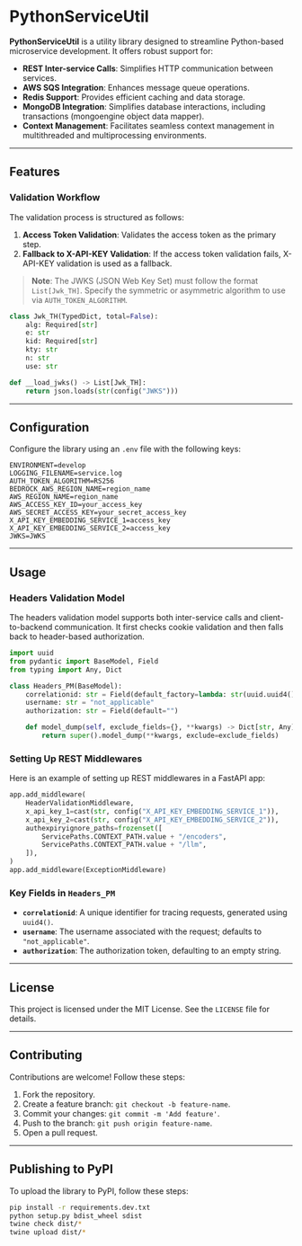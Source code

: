 # PythonServiceUtil

**PythonServiceUtil** is a utility library designed to streamline Python-based microservice development. It offers robust support for:

- **REST Inter-service Calls**: Simplifies HTTP communication between services.
- **AWS SQS Integration**: Enhances message queue operations.
- **Redis Support**: Provides efficient caching and data storage.
- **MongoDB Integration**: Simplifies database interactions, including transactions (mongoengine object data mapper).
- **Context Management**: Facilitates seamless context management in multithreaded and multiprocessing environments.

---

## Features

### Validation Workflow

The validation process is structured as follows:

1. **Access Token Validation**: Validates the access token as the primary step.
2. **Fallback to X-API-KEY Validation**: If the access token validation fails, X-API-KEY validation is used as a fallback.

> **Note**: The JWKS (JSON Web Key Set) must follow the format `List[Jwk_TH]`. Specify the symmetric or asymmetric algorithm to use via `AUTH_TOKEN_ALGORITHM`.

```python
class Jwk_TH(TypedDict, total=False):
    alg: Required[str]
    e: str
    kid: Required[str]
    kty: str
    n: str
    use: str

def __load_jwks() -> List[Jwk_TH]:
    return json.loads(str(config("JWKS")))
```

---

## Configuration

Configure the library using an `.env` file with the following keys:

```plaintext
ENVIRONMENT=develop
LOGGING_FILENAME=service.log
AUTH_TOKEN_ALGORITHM=RS256
BEDROCK_AWS_REGION_NAME=region_name
AWS_REGION_NAME=region_name
AWS_ACCESS_KEY_ID=your_access_key
AWS_SECRET_ACCESS_KEY=your_secret_access_key
X_API_KEY_EMBEDDING_SERVICE_1=access_key
X_API_KEY_EMBEDDING_SERVICE_2=access_key
JWKS=JWKS
```

---

## Usage

### Headers Validation Model

The headers validation model supports both inter-service calls and client-to-backend communication. It first checks cookie validation and then falls back to header-based authorization.

```python
import uuid
from pydantic import BaseModel, Field
from typing import Any, Dict

class Headers_PM(BaseModel):
    correlationid: str = Field(default_factory=lambda: str(uuid.uuid4()))
    username: str = "not_applicable"
    authorization: str = Field(default="")

    def model_dump(self, exclude_fields={}, **kwargs) -> Dict[str, Any]:
        return super().model_dump(**kwargs, exclude=exclude_fields)
```

### Setting Up REST Middlewares

Here is an example of setting up REST middlewares in a FastAPI app:

```python
app.add_middleware(
    HeaderValidationMiddleware,
    x_api_key_1=cast(str, config("X_API_KEY_EMBEDDING_SERVICE_1")),
    x_api_key_2=cast(str, config("X_API_KEY_EMBEDDING_SERVICE_2")),
    authexpiryignore_paths=frozenset([
        ServicePaths.CONTEXT_PATH.value + "/encoders",
        ServicePaths.CONTEXT_PATH.value + "/llm",
    ]),
)
app.add_middleware(ExceptionMiddleware)
```

### Key Fields in `Headers_PM`

- **`correlationid`**: A unique identifier for tracing requests, generated using `uuid4()`.
- **`username`**: The username associated with the request; defaults to `"not_applicable"`.
- **`authorization`**: The authorization token, defaulting to an empty string.

---

## License

This project is licensed under the MIT License. See the `LICENSE` file for details.

---

## Contributing

Contributions are welcome! Follow these steps:

1. Fork the repository.
2. Create a feature branch: `git checkout -b feature-name`.
3. Commit your changes: `git commit -m 'Add feature'`.
4. Push to the branch: `git push origin feature-name`.
5. Open a pull request.

---

## Publishing to PyPI

To upload the library to PyPI, follow these steps:

```bash
pip install -r requirements.dev.txt
python setup.py bdist_wheel sdist
twine check dist/*
twine upload dist/*
```

